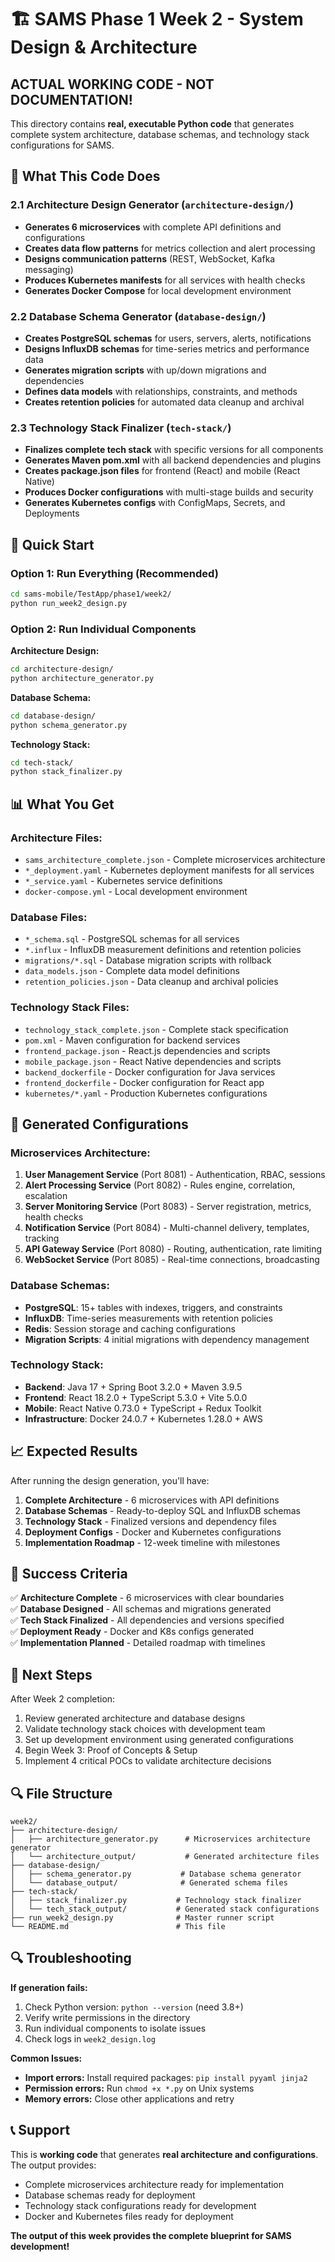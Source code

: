 # 🏗️ SAMS Phase 1 Week 2 - System Design & Architecture

## **ACTUAL WORKING CODE - NOT DOCUMENTATION!**

This directory contains **real, executable Python code** that generates complete system architecture, database schemas, and technology stack configurations for SAMS.

## 🎯 What This Code Does

### **2.1 Architecture Design Generator (`architecture-design/`)**
- **Generates 6 microservices** with complete API definitions and configurations
- **Creates data flow patterns** for metrics collection and alert processing
- **Designs communication patterns** (REST, WebSocket, Kafka messaging)
- **Produces Kubernetes manifests** for all services with health checks
- **Generates Docker Compose** for local development environment

### **2.2 Database Schema Generator (`database-design/`)**
- **Creates PostgreSQL schemas** for users, servers, alerts, notifications
- **Designs InfluxDB schemas** for time-series metrics and performance data
- **Generates migration scripts** with up/down migrations and dependencies
- **Defines data models** with relationships, constraints, and methods
- **Creates retention policies** for automated data cleanup and archival

### **2.3 Technology Stack Finalizer (`tech-stack/`)**
- **Finalizes complete tech stack** with specific versions for all components
- **Generates Maven pom.xml** with all backend dependencies and plugins
- **Creates package.json files** for frontend (React) and mobile (React Native)
- **Produces Docker configurations** with multi-stage builds and security
- **Generates Kubernetes configs** with ConfigMaps, Secrets, and Deployments

## 🚀 Quick Start

### **Option 1: Run Everything (Recommended)**
```bash
cd sams-mobile/TestApp/phase1/week2/
python run_week2_design.py
```

### **Option 2: Run Individual Components**

**Architecture Design:**
```bash
cd architecture-design/
python architecture_generator.py
```

**Database Schema:**
```bash
cd database-design/
python schema_generator.py
```

**Technology Stack:**
```bash
cd tech-stack/
python stack_finalizer.py
```

## 📊 What You Get

### **Architecture Files:**
- `sams_architecture_complete.json` - Complete microservices architecture
- `*_deployment.yaml` - Kubernetes deployment manifests for all services
- `*_service.yaml` - Kubernetes service definitions
- `docker-compose.yml` - Local development environment

### **Database Files:**
- `*_schema.sql` - PostgreSQL schemas for all services
- `*.influx` - InfluxDB measurement definitions and retention policies
- `migrations/*.sql` - Database migration scripts with rollback
- `data_models.json` - Complete data model definitions
- `retention_policies.json` - Data cleanup and archival policies

### **Technology Stack Files:**
- `technology_stack_complete.json` - Complete stack specification
- `pom.xml` - Maven configuration for backend services
- `frontend_package.json` - React.js dependencies and scripts
- `mobile_package.json` - React Native dependencies and scripts
- `backend_dockerfile` - Docker configuration for Java services
- `frontend_dockerfile` - Docker configuration for React app
- `kubernetes/*.yaml` - Production Kubernetes configurations

## 🔧 Generated Configurations

### **Microservices Architecture:**
1. **User Management Service** (Port 8081) - Authentication, RBAC, sessions
2. **Alert Processing Service** (Port 8082) - Rules engine, correlation, escalation
3. **Server Monitoring Service** (Port 8083) - Server registration, metrics, health checks
4. **Notification Service** (Port 8084) - Multi-channel delivery, templates, tracking
5. **API Gateway Service** (Port 8080) - Routing, authentication, rate limiting
6. **WebSocket Service** (Port 8085) - Real-time connections, broadcasting

### **Database Schemas:**
- **PostgreSQL**: 15+ tables with indexes, triggers, and constraints
- **InfluxDB**: Time-series measurements with retention policies
- **Redis**: Session storage and caching configurations
- **Migration Scripts**: 4 initial migrations with dependency management

### **Technology Stack:**
- **Backend**: Java 17 + Spring Boot 3.2.0 + Maven 3.9.5
- **Frontend**: React 18.2.0 + TypeScript 5.3.0 + Vite 5.0.0
- **Mobile**: React Native 0.73.0 + TypeScript + Redux Toolkit
- **Infrastructure**: Docker 24.0.7 + Kubernetes 1.28.0 + AWS

## 📈 Expected Results

After running the design generation, you'll have:

1. **Complete Architecture** - 6 microservices with API definitions
2. **Database Schemas** - Ready-to-deploy SQL and InfluxDB schemas
3. **Technology Stack** - Finalized versions and dependency files
4. **Deployment Configs** - Docker and Kubernetes configurations
5. **Implementation Roadmap** - 12-week timeline with milestones

## 🎯 Success Criteria

✅ **Architecture Complete** - 6 microservices with clear boundaries  
✅ **Database Designed** - All schemas and migrations generated  
✅ **Tech Stack Finalized** - All dependencies and versions specified  
✅ **Deployment Ready** - Docker and K8s configs generated  
✅ **Implementation Planned** - Detailed roadmap with timelines  

## 🚀 Next Steps

After Week 2 completion:
1. Review generated architecture and database designs
2. Validate technology stack choices with development team
3. Set up development environment using generated configurations
4. Begin Week 3: Proof of Concepts & Setup
5. Implement 4 critical POCs to validate architecture decisions

## 🔍 File Structure

```
week2/
├── architecture-design/
│   ├── architecture_generator.py      # Microservices architecture generator
│   └── architecture_output/           # Generated architecture files
├── database-design/
│   ├── schema_generator.py           # Database schema generator
│   └── database_output/              # Generated schema files
├── tech-stack/
│   ├── stack_finalizer.py           # Technology stack finalizer
│   └── tech_stack_output/           # Generated stack configurations
├── run_week2_design.py              # Master runner script
└── README.md                        # This file
```

## 🔍 Troubleshooting

**If generation fails:**
1. Check Python version: `python --version` (need 3.8+)
2. Verify write permissions in the directory
3. Run individual components to isolate issues
4. Check logs in `week2_design.log`

**Common Issues:**
- **Import errors:** Install required packages: `pip install pyyaml jinja2`
- **Permission errors:** Run `chmod +x *.py` on Unix systems
- **Memory errors:** Close other applications and retry

## 📞 Support

This is **working code** that generates **real architecture and configurations**. The output provides:
- Complete microservices architecture ready for implementation
- Database schemas ready for deployment
- Technology stack configurations ready for development
- Docker and Kubernetes files ready for deployment

**The output of this week provides the complete blueprint for SAMS development!**
